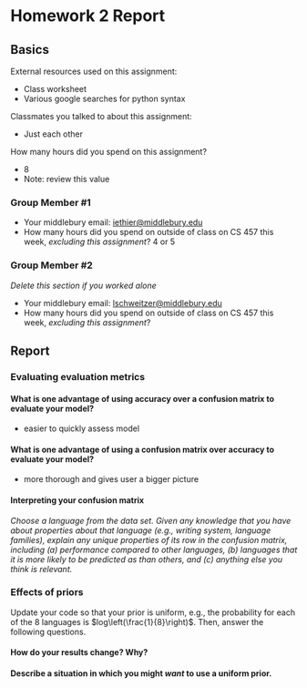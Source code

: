 # Homework 2 Report

## Basics
External resources used on this assignment:
* Class worksheet
* Various google searches for python syntax

Classmates you talked to about this assignment:
* Just each other

How many hours did you spend on this assignment?
* 8 
* Note: review this value

### Group Member #1
* Your middlebury email: iethier@middlebury.edu
* How many hours did you spend on outside of class on CS 457 this week, _excluding this assignment_? 4 or 5

### Group Member #2
_Delete this section if you worked alone_
* Your middlebury email: lschweitzer@middlebury.edu
* How many hours did you spend on outside of class on CS 457 this week, _excluding this assignment_?

## Report
### Evaluating evaluation metrics
#### What is one advantage of using accuracy over a confusion matrix to evaluate your model?
- easier to quickly assess model


#### What is one advantage of using a confusion matrix over accuracy to evaluate your model?
- more thorough and gives user a bigger picture


#### Interpreting your confusion matrix
_Choose a language from the data set. Given any knowledge that you have about properties about that language (e.g., writing system, language families), explain any unique properties of its row in the confusion matrix, including (a) performance compared to other languages, (b) languages that it is more likely to be predicted as than others, and (c) anything else you think is relevant._




### Effects of priors
Update your code so that your prior is uniform, e.g., the probability for each of the 8 languages is $log\left(\frac{1}{8}\right)$. Then, answer the following questions.
#### How do your results change? Why?



#### Describe a situation in which you might _want_ to use a uniform prior.


